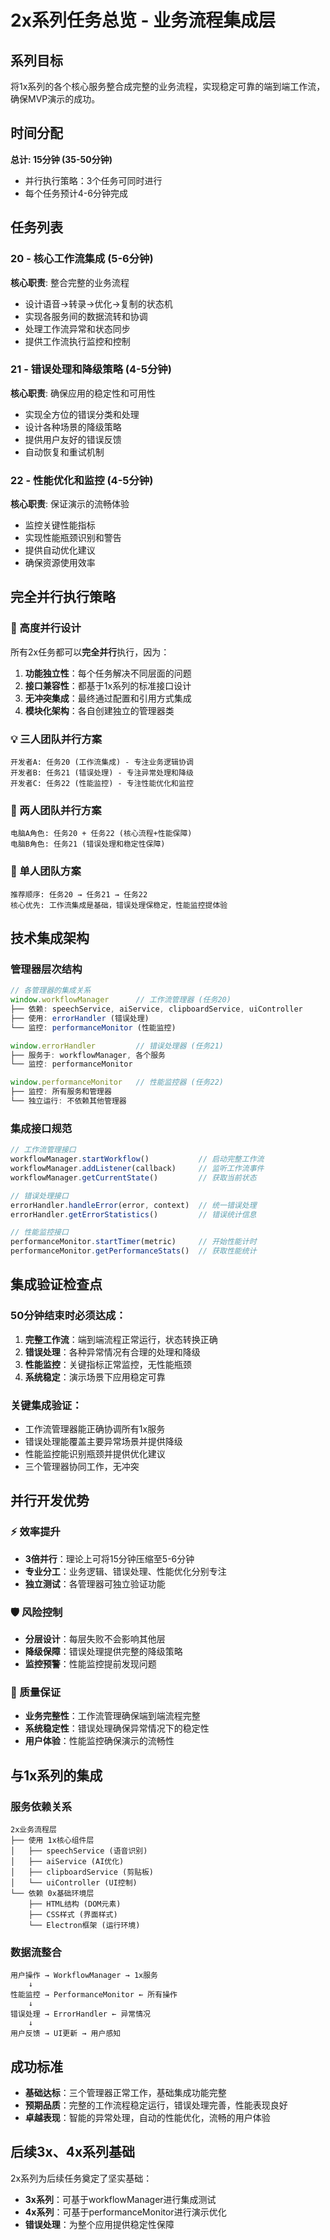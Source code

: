 # 2x系列任务总览 - 业务流程集成层

## 系列目标
将1x系列的各个核心服务整合成完整的业务流程，实现稳定可靠的端到端工作流，确保MVP演示的成功。

## 时间分配
**总计: 15分钟 (35-50分钟)**
- 并行执行策略：3个任务可同时进行
- 每个任务预计4-6分钟完成

## 任务列表

### 20 - 核心工作流集成 (5-6分钟)
**核心职责**: 整合完整的业务流程
- 设计语音→转录→优化→复制的状态机
- 实现各服务间的数据流转和协调
- 处理工作流异常和状态同步
- 提供工作流执行监控和控制

### 21 - 错误处理和降级策略 (4-5分钟)
**核心职责**: 确保应用的稳定性和可用性
- 实现全方位的错误分类和处理
- 设计各种场景的降级策略
- 提供用户友好的错误反馈
- 自动恢复和重试机制

### 22 - 性能优化和监控 (4-5分钟)
**核心职责**: 保证演示的流畅体验
- 监控关键性能指标
- 实现性能瓶颈识别和警告
- 提供自动优化建议
- 确保资源使用效率

## 完全并行执行策略

### 🚀 高度并行设计
所有2x任务都可以**完全并行**执行，因为：

1. **功能独立性**：每个任务解决不同层面的问题
2. **接口兼容性**：都基于1x系列的标准接口设计
3. **无冲突集成**：最终通过配置和引用方式集成
4. **模块化架构**：各自创建独立的管理器类

### 💡 三人团队并行方案
```
开发者A: 任务20 (工作流集成) - 专注业务逻辑协调
开发者B: 任务21 (错误处理) - 专注异常处理和降级
开发者C: 任务22 (性能监控) - 专注性能优化和监控
```

### 🔗 两人团队并行方案
```
电脑A角色: 任务20 + 任务22 (核心流程+性能保障)
电脑B角色: 任务21 (错误处理和稳定性保障)
```

### 🎯 单人团队方案
```
推荐顺序: 任务20 → 任务21 → 任务22
核心优先: 工作流集成是基础，错误处理保稳定，性能监控提体验
```

## 技术集成架构

### 管理器层次结构
```javascript
// 各管理器的集成关系
window.workflowManager      // 工作流管理器 (任务20)
├── 依赖: speechService, aiService, clipboardService, uiController
├── 使用: errorHandler (错误处理)
└── 监控: performanceMonitor (性能监控)

window.errorHandler         // 错误处理器 (任务21)  
├── 服务于: workflowManager, 各个服务
└── 监控: performanceMonitor

window.performanceMonitor   // 性能监控器 (任务22)
├── 监控: 所有服务和管理器
└── 独立运行: 不依赖其他管理器
```

### 集成接口规范
```javascript
// 工作流管理接口
workflowManager.startWorkflow()           // 启动完整工作流
workflowManager.addListener(callback)     // 监听工作流事件
workflowManager.getCurrentState()         // 获取当前状态

// 错误处理接口
errorHandler.handleError(error, context)  // 统一错误处理
errorHandler.getErrorStatistics()         // 错误统计信息

// 性能监控接口
performanceMonitor.startTimer(metric)     // 开始性能计时
performanceMonitor.getPerformanceStats()  // 获取性能统计
```

## 集成验证检查点

### 50分钟结束时必须达成：
1. **完整工作流**：端到端流程正常运行，状态转换正确
2. **错误处理**：各种异常情况有合理的处理和降级
3. **性能监控**：关键指标正常监控，无性能瓶颈
4. **系统稳定**：演示场景下应用稳定可靠

### 关键集成验证：
- 工作流管理器能正确协调所有1x服务
- 错误处理能覆盖主要异常场景并提供降级
- 性能监控能识别瓶颈并提供优化建议
- 三个管理器协同工作，无冲突

## 并行开发优势

### ⚡ 效率提升
- **3倍并行**：理论上可将15分钟压缩至5-6分钟
- **专业分工**：业务逻辑、错误处理、性能优化分别专注
- **独立测试**：各管理器可独立验证功能

### 🛡️ 风险控制
- **分层设计**：每层失败不会影响其他层
- **降级保障**：错误处理提供完整的降级策略
- **监控预警**：性能监控提前发现问题

### 🎯 质量保证
- **业务完整性**：工作流管理确保端到端流程完整
- **系统稳定性**：错误处理确保异常情况下的稳定性
- **用户体验**：性能监控确保演示的流畅性

## 与1x系列的集成

### 服务依赖关系
```
2x业务流程层
├── 使用 1x核心组件层
│   ├── speechService (语音识别)
│   ├── aiService (AI优化)  
│   ├── clipboardService (剪贴板)
│   └── uiController (UI控制)
└── 依赖 0x基础环境层
    ├── HTML结构 (DOM元素)
    ├── CSS样式 (界面样式)
    └── Electron框架 (运行环境)
```

### 数据流整合
```
用户操作 → WorkflowManager → 1x服务
    ↓
性能监控 → PerformanceMonitor ← 所有操作
    ↓  
错误处理 → ErrorHandler ← 异常情况
    ↓
用户反馈 → UI更新 → 用户感知
```

## 成功标准

- **基础达标**：三个管理器正常工作，基础集成功能完整
- **预期品质**：完整的工作流程稳定运行，错误处理完善，性能表现良好
- **卓越表现**：智能的异常处理，自动的性能优化，流畅的用户体验

## 后续3x、4x系列基础

2x系列为后续任务奠定了坚实基础：
- **3x系列**：可基于workflowManager进行集成测试
- **4x系列**：可基于performanceMonitor进行演示优化
- **错误处理**：为整个应用提供稳定性保障 